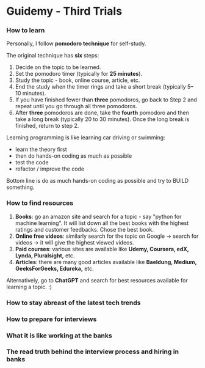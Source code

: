 # Guidemy - Third Trials

### How to learn

Personally, I follow **pomodoro technique** for self-study.

The original technique has **six** steps:

1. Decide on the topic to be learned.
2. Set the pomodoro timer (typically for **25 minutes**).
3. Study the topic - book, online course, article, etc.
4. End the study when the timer rings and take a short break (typically 5–10 minutes).
5. If you have finished fewer than **three** pomodoros, go back to Step 2 and repeat until you go through all three
   pomodoros.
6. After **three** pomodoros are done, take the **fourth** pomodoro and then take a long break (typically 20 to 30
   minutes). Once the long break is finished, return to step 2.

Learning programming is like learning car driving or swimming:

- learn the theory first
- then do hands-on coding as much as possible
- test the code
- refactor / improve the code

Bottom line is do as much hands-on coding as possible and try to BUILD something.

### How to find resources

1. **Books**: go an amazon site and search for a topic - say "python for machine learning". It will list down all the
   best books with the highest ratings and customer feedbacks. Chose the best book.
2. **Online free videos**: similarly search for the topic on Google -> search for videos -> it will give the highest
   viewed videos.
3. **Paid courses**: various sites are available like **Udemy, Coursera, edX, Lynda, Pluralsight,** etc.
4. **Articles**: there are many good articles available like **Baeldung, Medium, GeeksForGeeks, Edureka,** etc.

Alternatively, go to **ChatGPT** and search for best resources available for learning a topic. :)

### How to stay abreast of the latest tech trends

### How to prepare for interviews

### What it is like working at the banks

### The read truth behind the interview process and hiring in banks